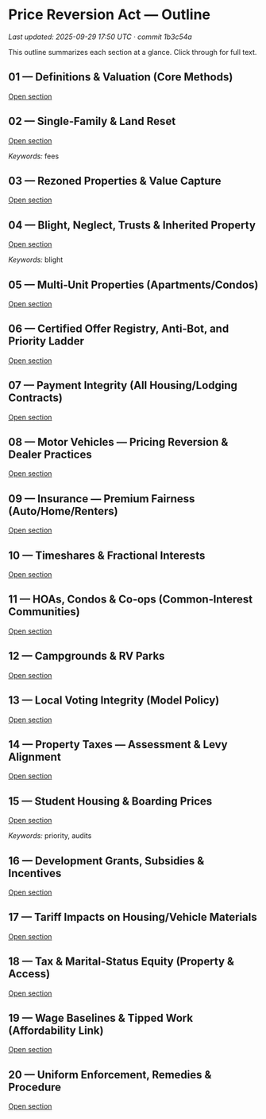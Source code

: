 # Price Reversion Act — Outline

_Last updated: 2025-09-29 17:50 UTC · commit 1b3c54a_

This outline summarizes each section at a glance. Click through for full text.

## 01 — Definitions & Valuation (Core Methods)

[Open section](sections/01_definitions_and_valuation/README.md)

## 02 — Single‑Family & Land Reset

[Open section](sections/02_sf_land_reset/README.md)

_Keywords:_ fees

## 03 — Rezoned Properties & Value Capture

[Open section](sections/03_rezoned_properties/README.md)

## 04 — Blight, Neglect, Trusts & Inherited Property

[Open section](sections/04_blight_neglect_trusts/README.md)

_Keywords:_ blight

## 05 — Multi‑Unit Properties (Apartments/Condos)

[Open section](sections/05_multi_unit/README.md)

## 06 — Certified Offer Registry, Anti‑Bot, and Priority Ladder

[Open section](sections/06_offer_registry/README.md)

## 07 — Payment Integrity (All Housing/Lodging Contracts)

[Open section](sections/07_payment_integrity/README.md)

## 08 — Motor Vehicles — Pricing Reversion & Dealer Practices

[Open section](sections/08_vehicles/README.md)

## 09 — Insurance — Premium Fairness (Auto/Home/Renters)

[Open section](sections/09_insurance/README.md)

## 10 — Timeshares & Fractional Interests

[Open section](sections/10_timeshares/README.md)

## 11 — HOAs, Condos & Co‑ops (Common‑Interest Communities)

[Open section](sections/11_hoas_condos_coops/README.md)

## 12 — Campgrounds & RV Parks

[Open section](sections/12_campgrounds_rv/README.md)

## 13 — Local Voting Integrity (Model Policy)

[Open section](sections/13_local_voting/README.md)

## 14 — Property Taxes — Assessment & Levy Alignment

[Open section](sections/14_property_taxes/README.md)

## 15 — Student Housing & Boarding Prices

[Open section](sections/15_student_housing_boarding/README.md)

_Keywords:_ priority, audits

## 16 — Development Grants, Subsidies & Incentives

[Open section](sections/16_development_grants_incentives/README.md)

## 17 — Tariff Impacts on Housing/Vehicle Materials

[Open section](sections/17_tariff_impact_offsets/README.md)

## 18 — Tax & Marital-Status Equity (Property & Access)

[Open section](sections/18_tax_and_marital_equity/README.md)

## 19 — Wage Baselines & Tipped Work (Affordability Link)

[Open section](sections/19_wages_and_tips/README.md)

## 20 — Uniform Enforcement, Remedies & Procedure

[Open section](sections/20_uniform_enforcement/README.md)
